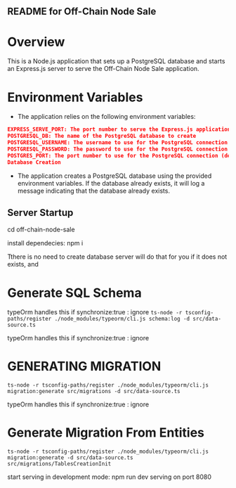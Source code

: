 ## README for Off-Chain Node Sale

# Overview

This is a Node.js application that sets up a PostgreSQL database and starts an Express.js server to serve the Off-Chain Node Sale application.

# Environment Variables

- The application relies on the following environment variables:

```json
EXPRESS_SERVE_PORT: The port number to serve the Express.js application (default: 8080)
POSTGRESQL_DB: The name of the PostgreSQL database to create
POSTGRESQL_USERNAME: The username to use for the PostgreSQL connection
POSTGRESQL_PASSWORD: The password to use for the PostgreSQL connection
POSTGRES_PORT: The port number to use for the PostgreSQL connection (default: 5432)
Database Creation
```

- The application creates a PostgreSQL database using the provided environment variables. If the database already exists, it will log a message indicating that the database already exists.

## Server Startup

cd off-chain-node-sale

install dependecies: npm i

Tthere is no need to create database server will do that for you if it does not exists, and
# Generate SQL Schema
typeOrm handles this if synchronize:true : ignore
```ts-node -r tsconfig-paths/register ./node_modules/typeorm/cli.js schema:log -d src/data-source.ts```

typeOrm handles this if synchronize:true : ignore
# GENERATING MIGRATION
```ts-node -r tsconfig-paths/register ./node_modules/typeorm/cli.js migration:generate src/migrations -d src/data-source.ts```

typeOrm handles this if synchronize:true : ignore
# Generate Migration From Entities
``` ts-node -r tsconfig-paths/register ./node_modules/typeorm/cli.js migration:generate -d src/data-source.ts src/migrations/TablesCreationInit ```

start serving in development mode: npm run dev
serving on port 8080